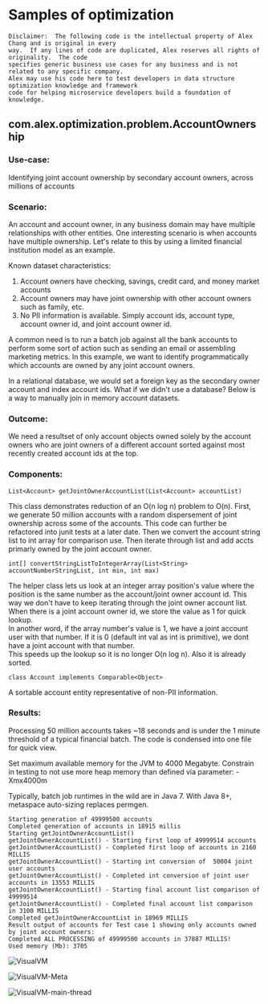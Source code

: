 # Samples of optimization

```
Disclaimer:  The following code is the intellectual property of Alex Chang and is original in every
way.  If any lines of code are duplicated, Alex reserves all rights of originality.  The code 
specifies generic business use cases for any business and is not related to any specific company.  
Alex may use his code here to test developers in data structure optimization knowledge and framework 
code for helping microservice developers build a foundation of knowledge.
```


## com.alex.optimization.problem.AccountOwnership

### Use-case: 

Identifying joint account ownership by secondary account owners, across millions of accounts


### Scenario: 

An account and account owner, in any business domain may have multiple relationships with other entities.  One interesting scenario is when accounts have multiple ownership.  Let's relate to this by using a limited financial institution model as an example.  

Known dataset characteristics:
1.  Account owners have checking, savings, credit card, and money market accounts
2.  Account owners may have joint ownership with other account owners such as family, etc.
3.  No PII information is available.  Simply account ids, account type, account owner id, and joint account owner id.

A common need is to run a batch job against all the bank accounts to perform some sort of action such as sending an email or assembling marketing metrics.  In this example, we want to identify programmatically which accounts are owned by any joint account owners.

In a relational database, we would set a foreign key as the secondary owner account and index account ids.  What if we didn't use a database?  Below is a way to manually join in memory account datasets.

### Outcome:
We need a resultset of only account objects owned solely by the account owners who are joint owners of a different account sorted against most recently created account ids at the top.


### Components:

````List<Account> getJointOwnerAccountList(List<Account> accountList)````

This class demonstrates reduction of an O(n log n) problem to O(n).  First, we generate 50 million accounts with a random dispersement of joint ownership across some of the accounts.  This code can further be refactored into junit tests at a later date.  Then we convert the account string list to int array for comparison use.  Then iterate through list and add accts primarly owned by the joint account owner.

````int[] convertStringListToIntegerArray(List<String> accountNumberStringList, int min, int max)````

The helper class lets us look at an integer array position's value where the position is the same number as the account/joint owner account id.  This way we don't have to keep iterating through the joint owner account list.  When there is a joint account owner id, we store the value as 1 for quick lookup.  
In another word, if the array number's value is 1, we have a joint account user with that number.  If it is 0 (default int val as int is primitive), we dont have a joint account with that number.  
This speeds up the lookup so it is no longer O(n log n).  Also it is already sorted.

````class Account implements Comparable<Object>````

A sortable account entity representative of non-PII information.


### Results:

Processing 50 million accounts takes ~18 seconds and is under the 1 minute threshold of a typical financial batch.  The code is condensed into one file for quick view.  

Set maximum available memory for the JVM to 4000 Megabyte. Constrain in testing to not use more heap memory than defined via parameter: -Xmx4000m

Typically, batch job runtimes in the wild are in Java 7.  With Java 8+, metaspace auto-sizing replaces permgen.

````
Starting generation of 49999500 accounts
Completed generation of accounts in 18915 millis
Starting getJointOwnerAccountList()
getJointOwnerAccountList() - Starting first loop of 49999514 accounts
getJointOwnerAccountList() - Completed first loop of accounts in 2160 MILLIS
getJointOwnerAccountList() - Starting int conversion of  50004 joint user accounts
getJointOwnerAccountList() - Completed int conversion of joint user accounts in 13553 MILLIS
getJointOwnerAccountList() - Starting final account list comparison of  49999514
getJointOwnerAccountList() - Completed final account list comparison in 3100 MILLIS
Completed getJointOwnerAccountList in 18969 MILLIS
Result output of accounts for Test case 1 showing only accounts owned by joint account owners:
Completed ALL PROCESSING of 49999500 accounts in 37887 MILLIS!
Used memory (Mb): 3705
````

![VisualVM](https://github.com/alexoms/optimization/blob/main/images/Screen%20Shot%202021-12-02%20at%201.49.39%20PM.png)

![VisualVM-Meta](https://github.com/alexoms/optimization/blob/main/images/Screen%20Shot%202021-12-02%20at%201.50.02%20PM.png)

![VisualVM-main-thread](https://github.com/alexoms/optimization/blob/main/images/Screen%20Shot%202021-12-02%20at%201.50.48%20PM.png)